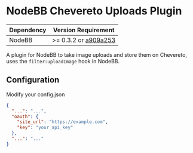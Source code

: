 # NodeBB Chevereto Uploads Plugin

| Dependency     | Version Requirement     |
| -------------- |:-----------------------:|
| NodeBB         | >= 0.3.2 or [a909a253](https://github.com/designcreateplay/NodeBB/commit/a909a253931c20427c14c777c1bb6629a79d449d) |

A plugin for NodeBB to take image uploads and store them on Chevereto, uses the `filter:uploadImage` hook in NodeBB. 


## Configuration

Modify your config.json

```json
{
  "...": "...",
  "oauth": {
    "site_url": "https://example.com",
    "key": "your_api_key"
  },
  "...": "..."
}
```
